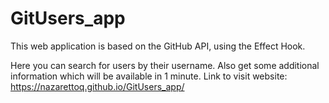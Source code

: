 # GitUsers_app
This web application is based on the GitHub API, using the Effect Hook.

Here you can search for users by their username. Also get some additional information which will be available in 1 minute.
Link to visit website: https://nazarettoq.github.io/GitUsers_app/
